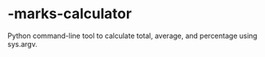 # -marks-calculator
Python command-line tool to calculate total, average, and percentage using sys.argv.
